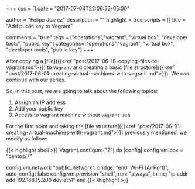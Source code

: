 +++
css = []
date = "2017-07-04T22:06:52-05:00"

author = "Felipe Juarez"
description = ""
highlight = true
scripts = []
title = "Add public key to Vagrant"

comments = "true"
tags = ["operations","vagrant", "virtual box", "developer tools", "public key"]
categories=["operations","vagrant", "virtual box", "developer tools", "public key"]
+++

After copying a [file]({{<ref "post/2017-06-18-copying-files-to-vagrant.md">}}) to `Vagrant` and creating a basic [file structure]({{<ref "post/2017-06-01-creating-virtual-machines-with-vagrant.md">}}). We can continue with our series.

So, in this post, we are going to talk about the following topics:

1. Assign an IP address
1. Add your public key
1. Access to vagrant machine without `vagrant ssh`


For the first point and taking the [file structure]({{<ref "post/2017-06-01-creating-virtual-machines-with-vagrant.md">}}) previously mentioned, we modify as follow:

{{< highlight shell >}}
Vagrant.configure("2") do |config|
  config.vm.box = "centos/7"

  config.vm.network "public_network", bridge: "en0: Wi-Fi (AirPort)", auto_config: false
  config.vm.provision "shell", run: "always", inline: "ip addr add 192.168.15.200 dev eth1"
end
{{< /highlight >}}




